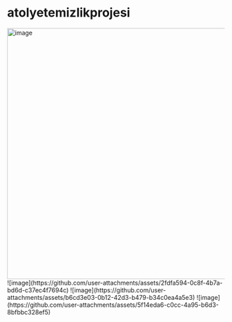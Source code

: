 # atolyetemizlikprojesi
<img width="581" alt="image" src="https://github.com/user-attachments/assets/2c5ffaa9-7b22-4cff-862c-9877c1a53185" />
![image](https://github.com/user-attachments/assets/2fdfa594-0c8f-4b7a-bd6d-c37ec4f7694c)
![image](https://github.com/user-attachments/assets/b6cd3e03-0b12-42d3-b479-b34c0ea4a5e3)
![image](https://github.com/user-attachments/assets/5f14eda6-c0cc-4a95-b6d3-8bfbbc328ef5)
